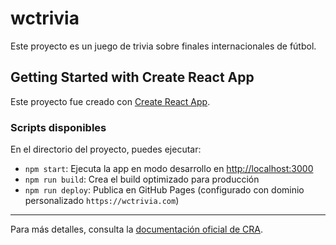 
# wctrivia

Este proyecto es un juego de trivia sobre finales internacionales de fútbol.

## Getting Started with Create React App

Este proyecto fue creado con [Create React App](https://github.com/facebook/create-react-app).

### Scripts disponibles

En el directorio del proyecto, puedes ejecutar:

- `npm start`: Ejecuta la app en modo desarrollo en [http://localhost:3000](http://localhost:3000)
- `npm run build`: Crea el build optimizado para producción
- `npm run deploy`: Publica en GitHub Pages (configurado con dominio personalizado `https://wctrivia.com`)

---

Para más detalles, consulta la [documentación oficial de CRA](https://facebook.github.io/create-react-app/docs/getting-started).
